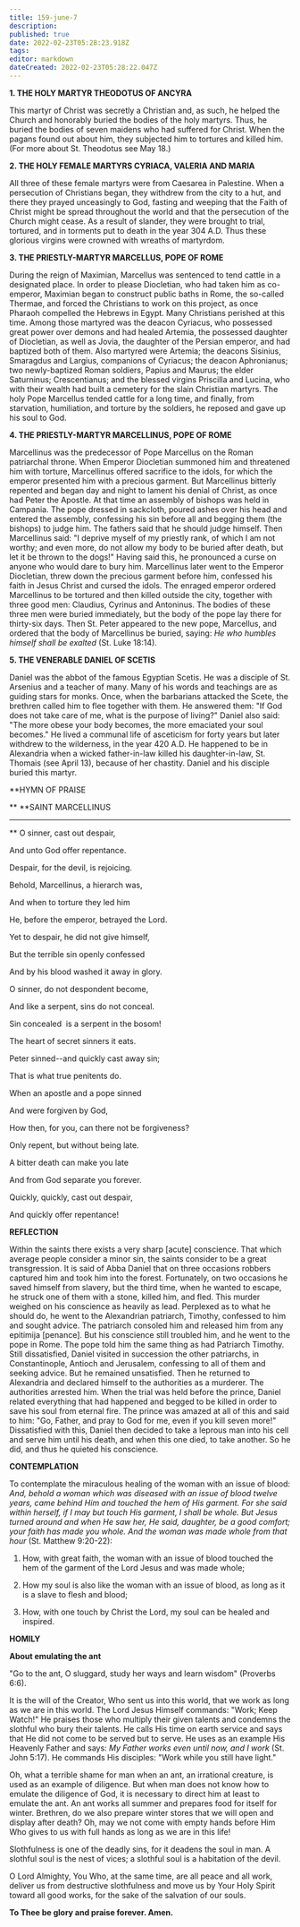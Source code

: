 ```yaml
---
title: 159-june-7
description: 
published: true
date: 2022-02-23T05:28:23.918Z
tags: 
editor: markdown
dateCreated: 2022-02-23T05:28:22.047Z
---
```



**1. THE HOLY MARTYR THEODOTUS OF ANCYRA**

This martyr of Christ was secretly a Christian and, as such, he helped the Church and honorably buried the bodies of the holy martyrs. Thus, he buried the bodies of seven maidens who had suffered for Christ. When the pagans found out about him, they subjected him to tortures and killed him. (For more about St. Theodotus see May 18.)

**2. THE HOLY FEMALE MARTYRS CYRIACA, VALERIA AND MARIA**

All three of these female martyrs were from Caesarea in Palestine. When a persecution of Christians began, they withdrew from the city to a hut, and there they prayed unceasingly to God, fasting and weeping that the Faith of Christ might be spread throughout the world and that the persecution of the Church might cease. As a result of slander, they were brought to trial, tortured, and in torments put to death in the year 304 A.D. Thus these glorious virgins were crowned with wreaths of martyrdom.

**3. THE PRIESTLY-MARTYR MARCELLUS, POPE OF ROME**

During the reign of Maximian, Marcellus was sentenced to tend cattle in a designated place. In order to please Diocletian, who had taken him as co-emperor, Maximian began to construct public baths in Rome, the so-called Thermae, and forced the Christians to work on this project, as once Pharaoh compelled the Hebrews in Egypt. Many Christians perished at this time. Among those martyred was the deacon Cyriacus, who possessed great power over demons and had healed Artemia, the possessed daughter of Diocletian, as well as Jovia, the daughter of the Persian emperor, and had baptized both of them. Also martyred were Artemia; the deacons Sisinius, Smaragdus and Largius, companions of Cyriacus; the deacon Aphronianus; two newly-baptized Roman soldiers, Papius and Maurus; the elder Saturninus; Crescentianus; and the blessed virgins Priscilla and Lucina, who with their wealth had built a cemetery for the slain Christian martyrs. The holy Pope Marcellus tended cattle for a long time, and finally, from starvation, humiliation, and torture by the soldiers, he reposed and gave up his soul to God.

**4. THE PRIESTLY-MARTYR MARCELLINUS, POPE OF ROME**

Marcellinus was the predecessor of Pope Marcellus on the Roman patriarchal throne. When Emperor Diocletian summoned him and threatened him with torture, Marcellinus offered sacrifice to the idols, for which the emperor presented him with a precious garment. But Marcellinus bitterly repented and began day and night to lament his denial of Christ, as once had Peter the Apostle. At that time an assembly of bishops was held in Campania. The pope dressed in sackcloth, poured ashes over his head and entered the assembly, confessing his sin before all and begging them (the bishops) to judge him. The fathers said that he should judge himself. Then Marcellinus said: "I deprive myself of my priestly rank, of which I am not worthy; and even more, do not allow my body to be buried after death, but let it be thrown to the dogs!" Having said this, he pronounced a curse on anyone who would dare to bury him. Marcellinus later went to the Emperor Diocletian, threw down the precious garment before him, confessed his faith in Jesus Christ and cursed the idols. The enraged emperor ordered Marcellinus to be tortured and then killed outside the city, together with three good men: Claudius, Cyrinus and Antoninus. The bodies of these three men were buried immediately, but the body of the pope lay there for thirty-six days. Then St. Peter appeared to the new pope, Marcellus, and ordered that the body of Marcellinus be buried, saying: *He who humbles himself shall be exalted* (St. Luke 18:14).

**5. THE VENERABLE DANIEL OF SCETIS**

Daniel was the abbot of the famous Egyptian Scetis. He was a disciple of St. Arsenius and a teacher of many. Many of his words and teachings are as guiding stars for monks. Once, when the barbarians attacked the Scete, the brethren called him to flee together with them. He answered them: "If God does not take care of me, what is the purpose of living?" Daniel also said: "The more obese your body becomes, the more emaciated your soul becomes." He lived a communal life of asceticism for forty years but later withdrew to the wilderness, in the year 420 A.D. He happened to be in Alexandria when a wicked father-in-law killed his daughter-in-law, St. Thomais (see April 13), because of her chastity. Daniel and his disciple buried this martyr.


**HYMN OF PRAISE
 
**
**SAINT MARCELLINUS
**** 
**
O sinner, cast out despair,
 

And unto God offer repentance.
 

Despair, for the devil, is rejoicing.


Behold, Marcellinus, a hierarch was,


And when to torture they led him
 

He, before the emperor, betrayed the Lord.
 

Yet to despair, he did not give himself,
 

But the terrible sin openly confessed
 

And by his blood washed it away in glory.
 

O sinner, do not despondent become,
 

And like a serpent, sins do not conceal.
 

Sin concealed  is a serpent in the bosom!
 

The heart of secret sinners it eats.
 

Peter sinned--and quickly cast away sin;
 

That is what true penitents do.
 

When an apostle and a pope sinned
 

And were forgiven by God,
 

How then, for you, can there not be forgiveness?
 

Only repent, but without being late.
 

A bitter death can make you late
 

And from God separate you forever.
 

Quickly, quickly, cast out despair,
 

And quickly offer repentance!
 

**REFLECTION**

Within the saints there exists a very sharp [acute] conscience. That which average people consider a minor sin, the saints consider to be a great transgression. It is said of Abba Daniel that on three occasions robbers captured him and took him into the forest. Fortunately, on two occasions he saved himself from slavery, but the third time, when he wanted to escape, he struck one of them with a stone, killed him, and fled. This murder weighed on his conscience as heavily as lead. Perplexed as to what he should do, he went to the Alexandrian patriarch, Timothy, confessed to him and sought advice. The patriarch consoled him and released him from any epitimija [penance]. But his conscience still troubled him, and he went to the pope in Rome. The pope told him the same thing as had Patriarch Timothy. Still dissatisfied, Daniel visited in succession the other patriarchs, in Constantinople, Antioch and Jerusalem, confessing to all of them and seeking advice. But he remained unsatisfied. Then he returned to Alexandria and declared himself to the authorities as a murderer. The authorities arrested him. When the trial was held before the prince, Daniel related everything that had happened and begged to be killed in order to save his soul from eternal fire. The prince was amazed at all of this and said to him: "Go, Father, and pray to God for me, even if you kill seven more!" Dissatisfied with this, Daniel then decided to take a leprous man into his cell and serve him until his death, and when this one died, to take another. So he did, and thus he quieted his conscience.


**CONTEMPLATION**


To contemplate the miraculous healing of the woman with an issue of blood: *And, behold a woman which was diseased with an issue of blood twelve years, came behind Him and touched the hem of His garment. For she said within herself, if I may but touch His garment, I shall be whole. But Jesus turned around and when He saw her, He said, daughter, be a good comfort; your faith has made you whole. And the woman was made whole from that hour* (St. Matthew 9:20-22):

1.  How, with great faith, the woman with an issue of blood touched the hem of the garment of the Lord Jesus and was made whole;

1.  How my soul is also like the woman with an issue of blood, as long as it is a slave to flesh and blood;

1.  How, with one touch by Christ the Lord, my soul can be healed and inspired.


**HOMILY**

**About emulating the ant**

"Go to the ant, O sluggard, study her ways and learn wisdom" (Proverbs 6:6).

It is the will of the Creator, Who sent us into this world, that we work as long as we are in this world. The Lord Jesus Himself commands: "Work; Keep Watch!" He praises those who multiply their given talents and condemns the slothful who bury their talents. He calls His time on earth service and says that He did not come to be served but to serve. He uses as an example His Heavenly Father and says: *My Father works even until now, and I work* (St. John 5:17). He commands His disciples: "Work while you still have light."

Oh, what a terrible shame for man when an ant, an irrational creature, is used as an example of diligence. But when man does not know how to emulate the diligence of God, it is necessary to direct him at least to emulate the ant. An ant works all summer and prepares food for itself for winter. Brethren, do we also prepare winter stores that we will open and display after death? Oh, may we not come with empty hands before Him Who gives to us with full hands as long as we are in this life!

Slothfulness is one of the deadly sins, for it deadens the soul in man. A slothful soul is the nest of vices; a slothful soul is a habitation of the devil.

O Lord Almighty, You Who, at the same time, are all peace and all work, deliver us from destructive slothfulness and move us by Your Holy Spirit toward all good works, for the sake of the salvation of our souls.

**To Thee be glory and praise forever. Amen.** 
